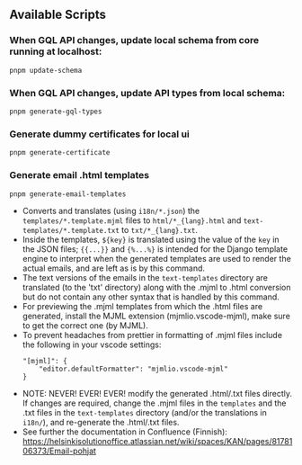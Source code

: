 ## Available Scripts

### When GQL API changes, update local schema from core running at localhost:

```
pnpm update-schema
```

### When GQL API changes, update API types from local schema:

```
pnpm generate-gql-types
```

### Generate dummy certificates for local ui

```
pnpm generate-certificate
```

### Generate email .html templates

```
pnpm generate-email-templates
```

 - Converts and translates (using `i18n/*.json`) the `templates/*.template.mjml` files to `html/*_{lang}.html` and `text-templates/*.template.txt` to `txt/*_{lang}.txt`.
 - Inside the templates, `${key}` is translated using the value of the `key` in the JSON files; `{{...}}` and `{%...%}` is intended for the Django template engine to interpret when the generated templates are used to render the actual emails, and are left as is by this command.
 - The text versions of the emails in the `text-templates` directory are translated (to the 'txt' directory) along with the .mjml to .html conversion but do not contain any other syntax that is handled by this command.
 - For previewing the .mjml templates from which the .html files are generated, install the MJML extension (mjmlio.vscode-mjml), make sure to get the correct one (by MJML).
 - To prevent headaches from prettier in formatting of .mjml files include the following in your vscode settings:
    ```
    "[mjml]": {
        "editor.defaultFormatter": "mjmlio.vscode-mjml"
    }
    ```
 - NOTE: NEVER! EVER! EVER! modify the generated .html/.txt files directly. If changes are required, change the .mjml files in the `templates` and the .txt files in the `text-templates` directory (and/or the translations in `i18n/`), and re-generate the .html/.txt files.
 - See further the documentation in Confluence (Finnish): https://helsinkisolutionoffice.atlassian.net/wiki/spaces/KAN/pages/8178106373/Email-pohjat
